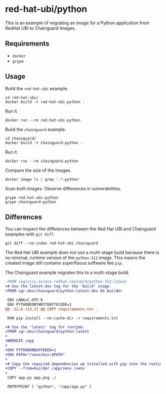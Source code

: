 # red-hat-ubi/python

This is an example of migrating an image for a Python application from RedHat
UBI to Chainguard Images.

## Requirements

- `docker`
- `grype`

## Usage

Build the `red-hat-ubi` example.

```
cd red-hat-ubi/
docker build -t red-hat-ubi-python .
```

Run it.

```
docker run --rm red-hat-ubi-python
```

Build the `chainguard` example.

```
cd chainguard/
docker build -t chainguard-python .
```

Run it.

```
docker run --rm chainguard-python
```

Compare the size of the images.

```
docker image ls | grep '.*-python'
```

Scan both images. Observe differences in vulnerabilities.

```
grype red-hat-ubi-python
grype chainguard-python
```

## Differences

You can inspect the differences between the Red Hat UBI and Chainguard examples
with `git diff`.

```shell
git diff --no-index red-hat-ubi chainguard
```

The Red Hat UBI example does not use a multi-stage build because there is no
minimal, runtime version of the `python-312` image. This means the created image
still contains superfluous software like `pip`.

The Chainguard example migrates this to a multi-stage build.

```diff
-FROM registry.access.redhat.com/ubi9/python-312:latest
+# Use the latest-dev tag for the 'build' stage.
+FROM cgr.dev/chainguard/python:latest-dev AS builder

 ENV LANG=C.UTF-8
 ENV PYTHONDONTWRITEBYTECODE=1
@@ -12,6 +13,17 @@ COPY requirements.txt .

 RUN pip install --no-cache-dir -r requirements.txt

+# Use the 'latest' tag for runtime.
+FROM cgr.dev/chainguard/python:latest
+
+WORKDIR /app
+
+ENV PYTHONUNBUFFERED=1
+ENV PATH="/venv/bin:$PATH"
+
+# Copy the required dependencies we installed with pip into the runtime image.
+COPY --from=builder /app/venv /venv
+
 COPY app.py app.png ./

 ENTRYPOINT [ "python", "/app/app.py" ]
```
